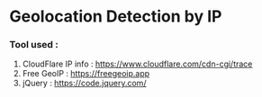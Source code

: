 # Geolocation Detection by IP
### Tool used :
1. CloudFlare IP info : https://www.cloudflare.com/cdn-cgi/trace
1. Free GeoIP : https://freegeoip.app
1. jQuery : https://code.jquery.com/
